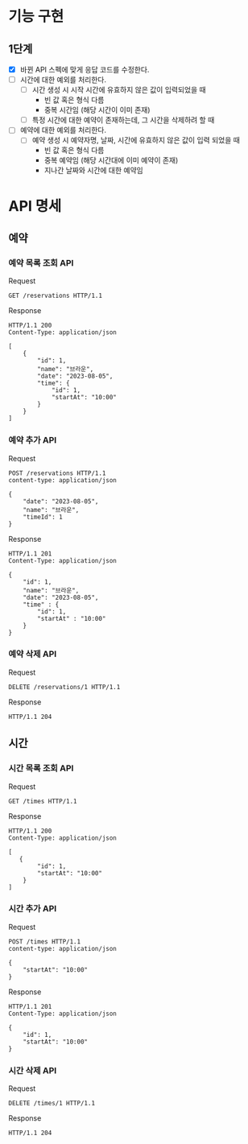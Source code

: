 # 기능 구현

## 1단계

- [x] 바뀐 API 스펙에 맞게 응답 코드를 수정한다.
- [ ] 시간에 대한 예외를 처리한다.
    - [ ] 시간 생성 시 시작 시간에 유효하지 않은 값이 입력되었을 때
        - 빈 값 혹은 형식 다름
        - 중복 시간임 (해당 시간이 이미 존재)
    - [ ] 특정 시간에 대한 예약이 존재하는데, 그 시간을 삭제하려 할 때
- [ ] 예약에 대한 예외를 처리한다.
    - [ ] 예약 생성 시 예약자명, 날짜, 시간에 유효하지 않은 값이 입력 되었을 때
        - 빈 값 혹은 형식 다름
        - 중복 예약임 (해당 시간대에 이미 예약이 존재)
        - 지나간 날짜와 시간에 대한 예약임

# API 명세

## 예약

### 예약 목록 조회 API

Request

```
GET /reservations HTTP/1.1
```

Response

```
HTTP/1.1 200
Content-Type: application/json

[
    {
        "id": 1,
        "name": "브라운",
        "date": "2023-08-05",
        "time": {
            "id": 1,
            "startAt": "10:00"
        }
    }
]
```

### 예약 추가 API

Request

```
POST /reservations HTTP/1.1
content-type: application/json

{
    "date": "2023-08-05",
    "name": "브라운",
    "timeId": 1
}
```

Response

```
HTTP/1.1 201
Content-Type: application/json

{
    "id": 1,
    "name": "브라운",
    "date": "2023-08-05",
    "time" : {
        "id": 1,
        "startAt" : "10:00"
    }
}
```

### 예약 삭제 API

Request

```
DELETE /reservations/1 HTTP/1.1
```

Response

```
HTTP/1.1 204
```

## 시간

### 시간 목록 조회 API

Request

```
GET /times HTTP/1.1
```

Response

```
HTTP/1.1 200 
Content-Type: application/json

[
   {
        "id": 1,
        "startAt": "10:00"
    }
]
```

### 시간 추가 API

Request

```
POST /times HTTP/1.1
content-type: application/json

{
    "startAt": "10:00"
}
```

Response

```
HTTP/1.1 201
Content-Type: application/json

{
    "id": 1,
    "startAt": "10:00"
}
```

### 시간 삭제 API

Request

```
DELETE /times/1 HTTP/1.1
```

Response

```
HTTP/1.1 204
```
